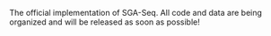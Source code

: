 The official implementation of SGA-Seq. All code and data are being organized and will be released as soon as possible!

